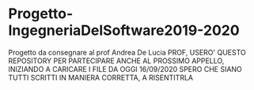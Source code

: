 # Progetto-IngegneriaDelSoftware2019-2020
Progetto da consegnare al prof Andrea De Lucia
PROF, USERO' QUESTO REPOSITORY PER PARTECIPARE ANCHE AL PROSSIMO APPELLO, INIZIANDO A CARICARE I FILE DA OGGI 16/09/2020
SPERO CHE SIANO TUTTI SCRITTI IN MANIERA CORRETTA, A RISENTITRLA
